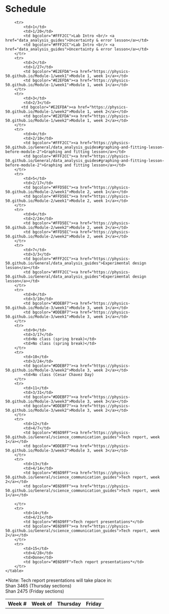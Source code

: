 # Schedule
<table>
        <tr>
            <th>Week #</th>
            <th>Week of</th>
            <th>Thursday</th>
            <th>Friday</th>
        </tr>
 
        <tr>
            <td>1</td>
            <td>1/20</td>
            <td bgcolor="#FFF2CC">Lab Intro <br/> <a href="data_analysis_guides">Uncertainty & error lesson</a></td>
            <td bgcolor="#FFF2CC">Lab Intro <br/> <a href="data_analysis_guides">Uncertainty & error lesson</a></td>
        </tr>
        <tr>
            <td>2</td>
            <td>1/27</td>
            <td bgcolor="#E2EFDA"><a href="https://physics-50.github.io/Module-1/week1">Module 1, week 1</a></td>
            <td bgcolor="#E2EFDA"><a href="https://physics-50.github.io/Module-1/week1">Module 1, week 1</a></td>
        </tr>
        <tr>
            <td>3</td>
            <td>2/3</td>
           <td bgcolor="#E2EFDA"><a href="https://physics-50.github.io/Module-1/week2">Module 1, week 2</a></td>
            <td bgcolor="#E2EFDA"><a href="https://physics-50.github.io/Module-1/week2">Module 1, week 2</a></td>         
        </tr>
        <tr>
            <td>4</td>
            <td>2/10</td>
            <td bgcolor="#FFF2CC"><a href="https://physics-50.github.io/General/data_analysis_guides#graphing-and-fitting-lesson-before-module-2">Graphing and fitting lesson</a></td>
            <td bgcolor="#FFF2CC"><a href="https://physics-50.github.io/General/data_analysis_guides#graphing-and-fitting-lesson-before-module-2">Graphing and fitting lesson</a></td>            
        </tr>
        <tr>
            <td>5</td>
            <td>2/17</td>
            <td bgcolor="#FFD5EC"><a href="https://physics-50.github.io/Module-2/week1">Module 2, week 1</a></td>
            <td bgcolor="#FFD5EC"><a href="https://physics-50.github.io/Module-2/week1">Module 2, week 1</a></td>
        </tr>
        <tr>
            <td>6</td>
            <td>2/24</td>
            <td bgcolor="#FFD5EC"><a href="https://physics-50.github.io/Module-2/week2">Module 2, week 2</a></td>
            <td bgcolor="#FFD5EC"><a href="https://physics-50.github.io/Module-2/week2">Module 2, week 2</a></td>
        </tr>
        <tr>
            <td>7</td>
            <td>3/3</td>
            <td bgcolor="#FFF2CC"><a href="https://physics-50.github.io/General/data_analysis_guides">Experimental design lesson</a></td>
            <td bgcolor="#FFF2CC"><a href="https://physics-50.github.io/General/data_analysis_guides">Experimental design lesson</a></td>
        </tr>
        <tr>
            <td>8</td>
            <td>3/10</td>
            <td bgcolor="#DDEBF7"><a href="https://physics-50.github.io/Module-3/week1">Module 3, week 1</a></td>
            <td bgcolor="#DDEBF7"><a href="https://physics-50.github.io/Module-3/week1">Module 3, week 1</a></td>
        </tr>
        <tr>
            <td>9</td>
            <td>3/17</td>
            <td>No class (spring break)</td>
            <td>No class (spring break)</td>
        </tr>
        <tr>
            <td>10</td>
            <td>3/24</td>
            <td bgcolor="#DDEBF7"><a href="https://physics-50.github.io/Module-3/week2">Module 3, week 2</a></td>
            <td>No class (Cesar Chavez Day)
        </tr>
        <tr>
            <td>11</td>
            <td>3/31</td>
            <td bgcolor="#DDEBF7"><a href="https://physics-50.github.io/Module-3/week3">Module 3, week 3</a></td>
            <td bgcolor="#DDEBF7"><a href="https://physics-50.github.io/Module-3/week2">Module 3, week 2</a></td>
        </tr>
        <tr>
            <td>12</td>
            <td>4/7</td>
            <td bgcolor="#E6D9FF"><a href="https://physics-50.github.io/General/science_communication_guides">Tech report, week 1</a></td>
            <td bgcolor="#DDEBF7"><a href="https://physics-50.github.io/Module-3/week3">Module 3, week 3</a></td>    
        </tr>
        <tr>
            <td>13</td>
            <td>4/14</td>
            <td bgcolor="#E6D9FF"><a href="https://physics-50.github.io/General/science_communication_guides">Tech report, week 2</a></td>
            <td bgcolor="#E6D9FF"><a href="https://physics-50.github.io/General/science_communication_guides">Tech report, week 1</a></td>

        </tr>
        <tr>
            <td>14</td>
            <td>4/21</td>
            <td bgcolor="#E6D9FF">Tech report presentations*</td>
            <td bgcolor="#E6D9FF"><a href="https://physics-50.github.io/General/science_communication_guides">Tech report, week 2</a></td>
        </tr>
        <tr>
            <td>15</td>
            <td>4/28</td>
            <td>Done</td>
            <td bgcolor="#E6D9FF">Tech report presentations*</td>
        </tr>
    </table>

*Note: Tech report presentations will take place in:<br>
Shan 3465 (Thursday sections)<br>
Shan 2475 (Friday sections)
